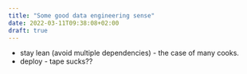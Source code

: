 ```yaml
---
title: "Some good data engineering sense"
date: 2022-03-11T09:38:08+02:00
draft: true
---
```

- stay lean (avoid multiple dependencies) - the case of many cooks.
- deploy - tape sucks??
